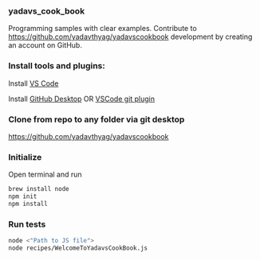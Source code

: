 ### yadavs_cook_book
Programming samples with clear examples. Contribute to https://github.com/yadavthyag/yadavscookbook development by creating an account on GitHub.

### Install tools and plugins:
 Install 
  [VS Code](https://code.visualstudio.com/download)
   
 Install 
  [GitHub Desktop](https://desktop.github.com/) 
  OR 
  [VSCode git plugin](https://code.visualstudio.com/docs/editor/github)
      

### Clone from repo to any folder via git desktop
https://github.com/yadavthyag/yadavscookbook

### Initialize
Open terminal and run

```bash
brew install node
npm init
npm install
```

### Run tests
```bash
node <"Path to JS file">
node recipes/WelcomeToYadavsCookBook.js 
```